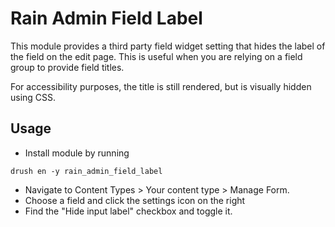 # Rain Admin Field Label
This module provides a third party field widget setting that hides the label of
the field on the edit page. This is useful when you are relying on a field group
to provide field titles.

For accessibility purposes, the title is still rendered, but is visually hidden
using CSS.

## Usage
* Install module by running
```
drush en -y rain_admin_field_label
```
* Navigate to Content Types > Your content type > Manage Form.
* Choose a field and click the settings icon on the right
* Find the "Hide input label" checkbox and toggle it.